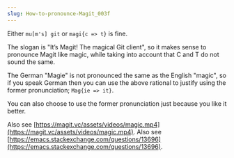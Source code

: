 ```yaml
---
slug: How-to-pronounce-Magit_003f
---
```


Either `mu[m's] git` or `magi{c => t}` is fine.

The slogan is "It’s Magit! The magical Git client", so it makes sense to pronounce Magit like magic, while taking into account that C and T do not sound the same.

The German "Magie" is not pronounced the same as the English "magic", so if you speak German then you can use the above rational to justify using the former pronunciation; `Mag{ie => it}`.

You can also choose to use the former pronunciation just because you like it better.

Also see [https://magit.vc/assets/videos/magic.mp4](https://magit.vc/assets/videos/magic.mp4). Also see [https://emacs.stackexchange.com/questions/13696](https://emacs.stackexchange.com/questions/13696).
